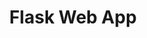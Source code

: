 ---
title: "Flask Web App"
excerpt_separator: "<!--more-->"
categories:
  - Project
tags:
  - Python
  - web framework
  - microframework
---